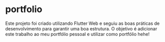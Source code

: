 # portfolio

Este projeto foi criado utilizando Flutter Web e seguiu as boas práticas de desenvolvimento para garantir uma boa estrutura. O objetivo é adicionar este trabalho ao meu portfólio pessoal e utilizar como portfólio hehe!


